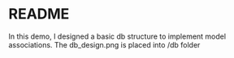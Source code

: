 # README

In this demo, I designed a basic db structure to implement model associations.
The db_design.png is placed into /db folder
